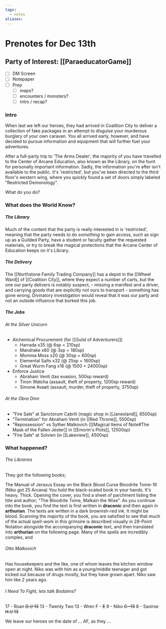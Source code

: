 ```yaml
---
tags:
  - notes
aliases:
---
```


# Prenotes for Dec 13th
## Party of Interest: [[ParaeducatorGame]]
- [ ] DM Screen
- [ ] Notepaper
- [ ] Prep
	- [ ] maps?
	- [ ] encounters / monsters?
	- [ ] intro / recap?

### Intro

When last we left our heroes, they had arrived in Coalition City to deliver a collection of fake packages in an attempt to disguise your murderous burglary of your own caravan. You all arrived early, however, and have decided to pursue information and equipment that will further fuel your adventures.

After a full-party trip to 'The Arms Dealer', the majority of you have travelled to the Center of Arcane Education, also known as the Library, on the hunt for personally important information. Sadly, the information you're after isn't available to the public. It's 'restricted', but you've been directed to the third floor's western wing, where you quickly found a set of doors simply labeled "Restricted Demonology".

What do you do?

### What does the World Know?
##### The Library
Much of the content that the party is really interested in is 'restricted', meaning that the party needs to do *something* to gain access, such as sign up as a Guilded Party, have a student or faculty gather the requested materials, or try to break the magical protections that the Arcane Center of Education keeps on it's Library.

##### The Delivery
The [[Northstone Family Trading Company]] has a depot in the [[Wheel Ward]] of [[Coalition City]], where they expect a number of carts, but the one our party delivers is notably suspect, - missing a manifest and a driver, and carrying goods that are explicitly not ours to transport - something has gone wrong. Divinatory investigation would reveal that it was our party and not an outside influence that borked this job.

##### The Jobs
###### At the Silver Unicorn
- Alchemical Procurement (for [[Guild of Adventurers]])
	- Harrada x35 (@ 6sp = 210sp)
	- Mandrake x60 (@ 3sp = 180sp)
	- Momma Moss x20 (@ 30sp = 600sp)
	- Elemental Salts x32 (@ 25sp = 1600sp)
	- Great Wurm Fang x16 (@ 1500 = 24000sp)
- Enforce Justice
	- Abraham Venti (tax evasion, 500sp reward)
	- Tinon Watcha (assault, theft of property, 1200sp reward)
	- Simone Avaati (assault, murder, theft of property, 3750sp)

###### At the Obra Dinn
- "Fire Sale" at Sanctorum Cabrili (magic shop in [[Janesland]], 6500sp)
- "Termination" for Abraham Venti (in [[Red Throne]], 5500sp)
- "Repossession" vs Syther Malkovich ([[Magical Items of Note#The Mask of the Fallen Jester]] in [[Emorin's Plots]], 12500sp)
- "Fire Sale" at Solvien (in [[Lakeview]], 4500sp)

### What happened?
###### The Libraries
They got the following books;

The Manual of Jeraxus
Essay on the Black Blood Curse
Bloodrite Tome-16 (Niko got 25 Arcana)
	You hold the black-scaled book in your hands. It's heavy. Thick. Opening the cover, you find a sheet of parchment listing the title and author; "The Bloodrite Tome, Malkain the Wise". As you continue into the book, you find the text is first written in **draconic** and then again in **arthurian**. The texts are written in a dark brownish-red ink. It might be blood.
	Scanning the majority of the book, you are satisfied to see that much of the actual spell-work in this grimoire is described visually in 28-Point Notation alongside the accompanying **draconic** text, and then translated into **arthurian** on the following page.
	Many of the spells are incredibly complex, and 

###### Otto Malkovich
Has housekeepers and the like, one of whom leaves the kitchen window open at night.
Niko was with him as a young/middle teenager and got kicked out because of drugs mostly, but they have grown apart. Niko saw him like 2 years ago.

###### I Need To Fight, lets talk Bodaims?
17 - Roan
~~D // 13~~
13 - Twenty Two
13 - Wren
F - 
~~E~~
9 - Niko
~~G -13~~
8 - Saoirse
~~H // 13~~

We leave our heroes on the date of ... AF, as they ...